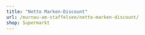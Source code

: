 ```yaml
---
title: "Netto Marken-Discount"
url: /murnau-am-staffelsee/netto-marken-discount/
shop: Supermarkt
---
```

